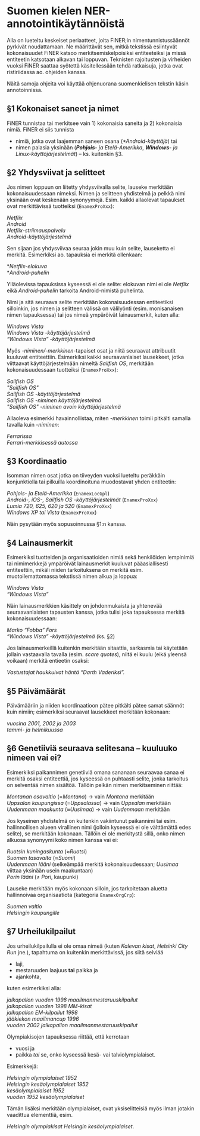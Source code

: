 # Suomen kielen NER-annotointikäytännöistä

Alla on lueteltu keskeiset periaatteet, joita FiNER;in nimentunnistussäännöt pyrkivät noudattamaan. Ne määrittävät sen, mitkä tekstissä esiintyvät kokonaisuudet FiNER katsoo merkitsemiskelpoisiksi entiteeteiksi ja missä entiteetin katsotaan alkavan tai loppuvan. Teknisten rajoitusten ja virheiden vuoksi FiNER saattaa syötettä käsitellessään tehdä ratkaisuja, jotka ovat ristiriidassa ao. ohjeiden kanssa.

Näitä samoja ohjeita voi käyttää ohjenuorana suomenkielisen tekstin käsin annotoinnissa.

## §1 Kokonaiset saneet ja nimet

FiNER tunnistaa tai merkitsee vain 1) kokonaisia saneita ja 2) kokonaisia nimiä. FiNER ei siis tunnista
- nimiä, jotka ovat laajemman saneen osana (_**Android*-käyttäjä_) tai
- nimen palasia yksinään (_**Pohjois-** ja Etelä-Amerikka_, _**Windows-** ja Linux-käyttöjärjestelmät_) – ks. kuitenkin §3.

## §2 Yhdysviivat ja selitteet

Jos nimen loppuun on liitetty yhdysviivalla selite, lauseke merkitään kokonaisuudessaan nimeksi. Nimen ja selitteen yhdistelmä ja pelkkä nimi yksinään ovat keskenään synonyymejä. Esim. kaikki allaolevat tapaukset ovat merkittävissä tuotteiksi (`EnamexProXxx`):

_Netflix_  
_Android_  
_Netflix-striimauspalvelu_  
_Android-käyttöjärjestelmä_

Sen sijaan jos yhdysviivaa seuraa jokin muu kuin selite, lauseketta ei merkitä. Esimerkiksi ao. tapauksia ei merkitä ollenkaan:

*_Netflix-elokuva_  
*_Android-puhelin_

Ylläolevissa tapauksissa kyseessä ei ole selite: elokuvan nimi ei ole _Netflix_ eikä _Android-puhelin_ tarkoita Android-nimistä puhelinta.

Nimi ja sitä seuraava selite merkitään kokonaisuudessan entiteetiksi silloinkin, jos nimen ja selitteen välissä on välilyönti (esim. monisanaisen nimen tapauksessa) tai jos nimeä ympäröivät lainausmerkit, kuten alla:

_Windows Vista_  
_Windows Vista -käyttöjärjestelmä_  
_“Windows Vista” -käyttöjärjestelmä_

Myös _-niminen/-merkkinen_-tapaiset osat ja niitä seuraavat attribuutit kuuluvat entiteettiin. Esimerkiksi kaikki seuraavanlaiset lausekkeet, jotka viittaavat käyttöjärjestelmään nimeltä _Sailfish OS_, merkitään kokonaisuudessaan tuotteiksi (`EnamexProXxx`):

_Sailfish OS_  
_"Sailfish OS"_  
_Sailfish OS -käyttöjärjestelmä_  
_Sailfish OS -niminen käyttöjärjestelmä_  
_"Sailfish OS" -niminen avoin käyttöjärjestelmä_

Allaoleva esimerkki havainnollistaa, miten _-merkkinen_ toimii pitkälti samalla tavalla kuin _-niminen_:

_Ferrarissa_  
_Ferrari-merkkisessä autossa_

## §3 Koordinaatio

Isomman nimen osat jotka on tiiveyden vuoksi lueteltu peräkkäin konjunktiolla tai pilkuilla koordinoituna muodostavat yhden entiteetin:

_Pohjois- ja Etelä-Amerikka_ (`EnamexLocGpl`)  
_Android-, iOS-, Sailfish OS -käyttöjärjestelmät_ (`EnamexProXxx`)  
_Lumia 720, 625, 620 ja 520_ (`EnamexProXxx`)  
_Windows XP tai Vista_ (`EnamexProXxx`)

Näin pysytään myös sopusoinnussa §1:n kanssa.

## §4 Lainausmerkit

Esimerkiksi tuotteiden ja organisaatioiden nimiä sekä henkilöiden lempinimiä tai nimimerkkejä ympäröivät lainausmerkit kuuluvat pääasiallisesti entiteettiin, mikäli niiden tarkoituksena on merkitä esim. muotoilemattomassa tekstissä nimen alkua ja loppua:

_Windows Vista_  
_“Windows Vista”_

Näin lainausmerkkien käsittely on johdonmukaista ja yhtenevää seuraavanlaisten tapausten kanssa, jotka tulisi joka tapauksessa merkitä kokonaisuudessaan:

_Marko “Fobba” Fors_  
_“Windows Vista” -käyttöjärjestelmä_ (ks. §2)

Jos lainausmerkeillä kuitenkin merkitään sitaattia, sarkasmia tai käytetään jollain vastaavalla tavalla (esim. _scare quotes_), niitä ei kuulu (eikä yleensä voikaan) merkitä entieetin osaksi:

_Vastustajat haukkuivat häntä “Darth Vaderiksi”._

## §5 Päivämäärät

Päivämääriin ja niiden koordinaatioon pätee pitkälti pätee samat säännöt kuin nimiin; esimerkiksi seuraavat lausekkeet merkitään kokonaan:

_vuosina 2001, 2002 ja 2003_  
_tammi- ja helmikuussa_

## §6 Genetiiviä seuraava selitesana – kuuluuko nimeen vai ei?

Esimerkiksi paikannimen genetiiviä omana sananaan seuraavaa sanaa ei merkitä osaksi entiteettiä, jos kyseessä on puhtaasti selite, jonka tarkoitus on selventää nimen sisältöä. Tällöin pelkän nimen merkitseminen riittää:

_Montanan osavaltio_ (=_Montana_) -> vain _Montana_ merkitään  
_Uppsalan kaupungissa_ (=_Uppsalassa_) -> vain _Uppsalan_ merkitään  
_Uudenmaan maakunta_ (≈_Uusimaa_) -> vain _Uudenmaan_ merkitään

Jos kyseinen yhdistelmä on kuitenkin vakiintunut paikannimi tai esim. hallinnollisen alueen virallinen nimi (jolloin kyseessä ei ole välttämättä edes selite), se merkitään kokonaan. Tällöin ei ole merkitystä sillä, onko nimen alkuosa synonyymi koko nimen kanssa vai ei:

_Ruotsin kuningaskunta_	(≈_Ruotsi_)  
_Suomen tasavalta_ (≈_Suomi_)  
_Uudenmaan lääni_ (selkeämpää merkitä kokonaisuudessaan; _Uusimaa_ viittaa yksinään usein maakuntaan)  
_Porin lääni_ (≠ _Pori_, kaupunki)

Lauseke merkitään myös kokonaan silloin, jos tarkoitetaan aluetta hallinnoivaa organisaatiota (kategoria `EnamexOrgCrp`):

_Suomen valtio_  
_Helsingin kaupungille_

## §7 Urheilukilpailut

Jos urheilukilpailulla ei ole omaa nimeä (kuten _Kalevan kisat_, _Helsinki City Run_ jne.), tapahtuma on kuitenkin merkittävissä, jos siitä selviää
- laji,
- mestaruuden laajuus **tai** paikka ja
- ajankohta,

kuten esimerkiksi alla:

_jalkapallon vuoden 1998 maailmanmestaruuskilpailut_  
_jalkapallon vuoden 1998 MM-kisat_  
_jalkapallon EM-kilpailut 1998_  
_jääkiekon maailmancup 1996_  
_vuoden 2002 jalkapallon maailmanmestaruuskipailut_

Olympiakisojen tapauksessa riittää, että kerrotaan

- vuosi ja
- paikka *tai* se, onko kyseessä kesä- vai talviolympialaiset.

Esimerkkejä:

_Helsingin olympialaiset 1952_  
_Helsingin kesäolympialaiset 1952_  
_kesäolympialaiset 1952_  
_vuoden 1952 kesäolympialaiset_

Tämän lisäksi merkitään olympialaiset, ovat yksiselitteisiä myös ilman jotakin vaadittua elementtiä, esim. 

_Helsingin olympiakisat_
_Helsingin kesäolympialaiset_.


